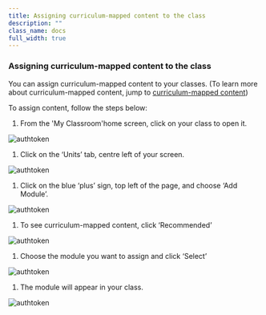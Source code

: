```yaml
---
title: Assigning curriculum-mapped content to the class
description: ""
class_name: docs
full_width: true
---
```


### Assigning curriculum-mapped content to the class
You can assign curriculum-mapped content to your classes. (To learn more about curriculum-mapped content, jump to [curriculum-mapped content](/docs/content/courses/recommended))

To assign content, follow the steps below:

1. From the 'My Classroom'home screen, click on your class to open it. 
<img alt="authtoken" src="/img/docs/manage_classes/year_10_class.png" class="simple"/>

1.  Click on the ‘Units’ tab, centre left of your screen.
<img alt="authtoken" src="/img/docs/manage_classes/units_tab.png" class="simple"/>

1. Click on the blue ‘plus’ sign, top left of the page, and choose ‘Add Module’.
<img alt="authtoken" src="/img/docs/manage_classes/blue_plus.png" class="simple"/>

1. To see curriculum-mapped content, click ‘Recommended’ 
<img alt="authtoken" src="/img/docs/manage_classes/assigning_cm_content/recommended_tab.png" class="simple"/>

1. Choose the module you want to assign and click ‘Select’ 
<img alt="authtoken" src="/img/docs/manage_classes/assigning_cm_content/select_module.png" class="simple"/>

1. The module will appear in your class. 
<img alt="authtoken" src="/img/docs/manage_classes/assigning_cm_content/module_in_class.png" class="simple"/>
 

